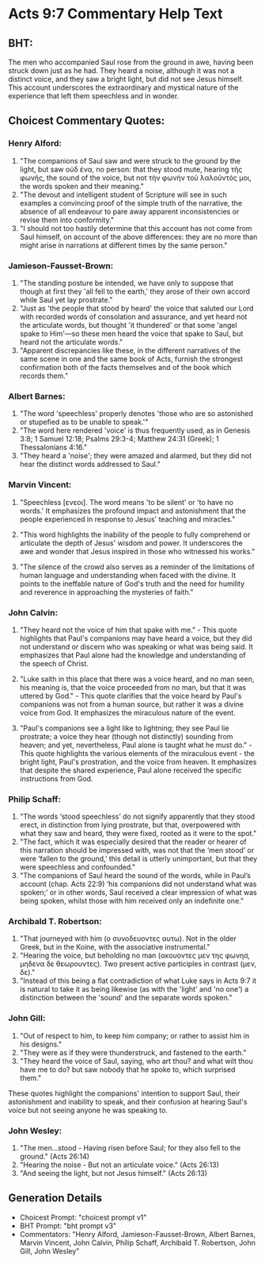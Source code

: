 # Acts 9:7 Commentary Help Text

## BHT:
The men who accompanied Saul rose from the ground in awe, having been struck down just as he had. They heard a noise, although it was not a distinct voice, and they saw a bright light, but did not see Jesus himself. This account underscores the extraordinary and mystical nature of the experience that left them speechless and in wonder.

## Choicest Commentary Quotes:
### Henry Alford:
1. "The companions of Saul saw and were struck to the ground by the light, but saw οὐδ  ένα, no person: that they stood mute, hearing τῆς φωνῆς, the sound of the voice, but not τὴν φωνὴν τοῦ λαλοῦντός μοι, the words spoken and their meaning." 
2. "The devout and intelligent student of Scripture will see in such examples a convincing proof of the simple truth of the narrative, the absence of all endeavour to pare away apparent inconsistencies or revise them into conformity."
3. "I should not too hastily determine that this account has not come from Saul himself, on account of the above differences: they are no more than might arise in narrations at different times by the same person."

### Jamieson-Fausset-Brown:
1. "The standing posture be intended, we have only to suppose that though at first they 'all fell to the earth,' they arose of their own accord while Saul yet lay prostrate."
2. "Just as 'the people that stood by heard' the voice that saluted our Lord with recorded words of consolation and assurance, and yet heard not the articulate words, but thought 'it thundered' or that some 'angel spake to Him'—so these men heard the voice that spake to Saul, but heard not the articulate words."
3. "Apparent discrepancies like these, in the different narratives of the same scene in one and the same book of Acts, furnish the strongest confirmation both of the facts themselves and of the book which records them."

### Albert Barnes:
1. "The word 'speechless' properly denotes 'those who are so astonished or stupefied as to be unable to speak.'"
2. "The word here rendered 'voice' is thus frequently used, as in Genesis 3:8; 1 Samuel 12:18; Psalms 29:3-4; Matthew 24:31 (Greek); 1 Thessalonians 4:16."
3. "They heard a 'noise'; they were amazed and alarmed, but they did not hear the distinct words addressed to Saul."

### Marvin Vincent:
1. "Speechless [ενεοι]. The word means 'to be silent' or 'to have no words.' It emphasizes the profound impact and astonishment that the people experienced in response to Jesus' teaching and miracles." 

2. "This word highlights the inability of the people to fully comprehend or articulate the depth of Jesus' wisdom and power. It underscores the awe and wonder that Jesus inspired in those who witnessed his works." 

3. "The silence of the crowd also serves as a reminder of the limitations of human language and understanding when faced with the divine. It points to the ineffable nature of God's truth and the need for humility and reverence in approaching the mysteries of faith."

### John Calvin:
1. "They heard not the voice of him that spake with me." - This quote highlights that Paul's companions may have heard a voice, but they did not understand or discern who was speaking or what was being said. It emphasizes that Paul alone had the knowledge and understanding of the speech of Christ.

2. "Luke saith in this place that there was a voice heard, and no man seen, his meaning is, that the voice proceeded from no man, but that it was uttered by God." - This quote clarifies that the voice heard by Paul's companions was not from a human source, but rather it was a divine voice from God. It emphasizes the miraculous nature of the event.

3. "Paul's companions see a light like to lightning; they see Paul lie prostrate; a voice they hear (though not distinctly) sounding from heaven; and yet, nevertheless, Paul alone is taught what he must do." - This quote highlights the various elements of the miraculous event - the bright light, Paul's prostration, and the voice from heaven. It emphasizes that despite the shared experience, Paul alone received the specific instructions from God.

### Philip Schaff:
1. "The words ‘stood speechless’ do not signify apparently that they stood erect, in distinction from lying prostrate, but that, overpowered with what they saw and heard, they were fixed, rooted as it were to the spot."
2. "The fact, which it was especially desired that the reader or hearer of this narration should be impressed with, was not that the ‘men stood’ or were ‘fallen to the ground,’ this detail is utterly unimportant, but that they were speechless and confounded."
3. "The companions of Saul heard the sound of the words, while in Paul’s account (chap. Acts 22:9) ‘his companions did not understand what was spoken;’ or in other words, Saul received a clear impression of what was being spoken, whilst those with him received only an indefinite one."

### Archibald T. Robertson:
1. "That journeyed with him (ο συνοδευοντες αυτω). Not in the older Greek, but in the Koine, with the associative instrumental."
2. "Hearing the voice, but beholding no man (ακουοντες μεν της φωνησ, μηδενα δε θεωρουντες). Two present active participles in contrast (μεν, δε)."
3. "Instead of this being a flat contradiction of what Luke says in Acts 9:7 it is natural to take it as being likewise (as with the 'light' and 'no one') a distinction between the 'sound' and the separate words spoken."

### John Gill:
1. "Out of respect to him, to keep him company; or rather to assist him in his designs."
2. "They were as if they were thunderstruck, and fastened to the earth."
3. "They heard the voice of Saul, saying, who art thou? and what wilt thou have me to do? but saw nobody that he spoke to, which surprised them."

These quotes highlight the companions' intention to support Saul, their astonishment and inability to speak, and their confusion at hearing Saul's voice but not seeing anyone he was speaking to.

### John Wesley:
1. "The men...stood - Having risen before Saul; for they also fell to the ground." (Acts 26:14) 
2. "Hearing the noise - But not an articulate voice." (Acts 26:13) 
3. "And seeing the light, but not Jesus himself." (Acts 26:13)


## Generation Details
- Choicest Prompt: "choicest prompt v1"
- BHT Prompt: "bht prompt v3"
- Commentators: "Henry Alford, Jamieson-Fausset-Brown, Albert Barnes, Marvin Vincent, John Calvin, Philip Schaff, Archibald T. Robertson, John Gill, John Wesley"
